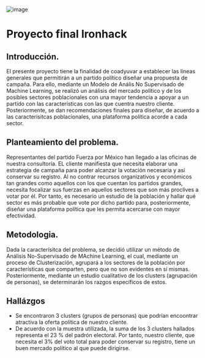 ![image](https://user-images.githubusercontent.com/96673145/162807638-3aabb1fe-4b0b-4699-9c6d-0c8b761c3d44.png)


# Proyecto final Ironhack

## Introducción. 

El presente proyecto tiene la finalidad de coadyuvar a establecer las líneas generales que permitirán a un partido político diseñar una propuesta de campaña. Para ello, mediante un Modelo de Anális No Supervisado de Machine Learning, se realizó un análisis del mercado político y de los posibles sectores poblacionales con una mayor tendencia a apoyar a un partido con las características con las que cuentra nuestro cliente. Posteriormente, se dan recomendaciones finales para diseñar, de acuerdo a las caracterísitcas poblacionales, una plataforma política acorde a cada sector. 


## Planteamiento del problema. 

Representantes del partido Fuerza por México han llegado a las oficinas de nuestra consultoría. EL cliente manifiesta que necesita elaborar una estrategia de campaña para poder alcanzar la votación necesaria y así conservar su registro. Al no contrar recursos organizativos y económicos tan grandes como aquellos con los que cuentan los partidos grandes, necesita focalizar sus fuerzas en aquellos sectores que son más proclives a votar por él. Por tanto, es necesario un estudio de la población y hallar qué sector es más probable que vote por dicho partido para, posteriormente, diseñar una plataforma política que les permita acercarse con mayor efectividad. 


## Metodologia. 

Dada la caracterísitca del problema, se decidió utilizar un método de  Análisis No-Supervisado de MAchine Learning, el cual, mediante un proceso de Clusterización,  agrupará a los sectores de la población por características que comparten, pero que no son evidentes en sí mismas. Posteriormente, mediante un estudio cualitativo de los clusters (agrupación de personas), se determinarán los razgos específicos de estos.  

## Hallázgos

- Se encontraron 3 clusters (grupos de personas) que podrían encoontrar atractiva la oferta política de nuestro cliente. 
- De acuerdo con la muestra utilizada, la suma de los 3 clusters hallados representa el 23 % del padrón electoral. Por tanto, nuestro cliente, que necesita el 3% del voto total para poder conservar su registro, tiene un buen mercado político al que puede dirigirse.  
